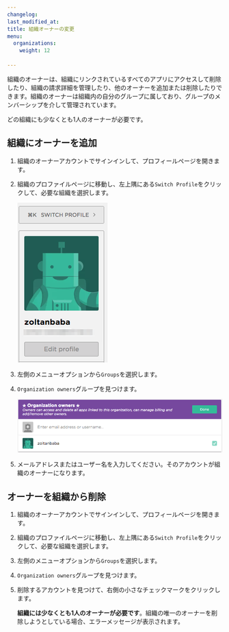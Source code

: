 ```yaml
---
changelog: 
last_modified_at: 
title: 組織オーナーの変更
menu:
  organizations:
    weight: 12

---
```

組織のオーナーは、組織にリンクされているすべてのアプリにアクセスして削除したり、組織の請求詳細を管理したり、他のオーナーを追加または削除したりできます。組織のオーナーは組織内の自分のグループに属しており、グループのメンバーシップを介して管理されています。

どの組織にも少なくとも1人のオーナーが必要です。

## 組織にオーナーを追加

1. 組織のオーナーアカウントでサインインして、プロフィールページを開きます。
2. 組織のプロファイルページに移動し、左上隅にある`Switch Profile`をクリックして、必要な組織を選択します。

   ![{{ page.title }}](/img/team-management/organization/switch-profile-2.png)
3. 左側のメニューオプションから`Groups`を選択します。
4. `Organization owners`グループを見つけます。

   ![{{ page.title }}](/img/team-management/organization/org-owners.png)
5. メールアドレスまたはユーザー名を入力してください。そのアカウントが組織のオーナーになります。

## オーナーを組織から削除

1. 組織のオーナーアカウントでサインインして、プロフィールページを開きます。
2. 組織のプロファイルページに移動し、左上隅にある`Switch Profile`をクリックして、必要な組織を選択します。
3. 左側のメニューオプションから`Groups`を選択します。
4. `Organization owners`グループを見つけます。
5. 削除するアカウントを見つけて、右側の小さなチェックマークをクリックします。

   **組織には少なくとも1人のオーナーが必要です**。組織の唯一のオーナーを削除しようとしている場合、エラーメッセージが表示されます。